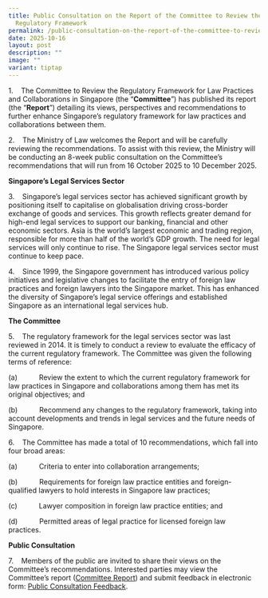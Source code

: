 ```yaml
---
title: Public Consultation on the Report of the Committee to Review the
  Regulatory Framework
permalink: /public-consultation-on-the-report-of-the-committee-to-review-the-regulatory-framework/
date: 2025-10-16
layout: post
description: ""
image: ""
variant: tiptap
---
```

<p>1.&nbsp;&nbsp;&nbsp; The Committee to Review the Regulatory Framework
for Law Practices and Collaborations in Singapore (the “<strong>Committee</strong>”)
has published its report (the “<strong>Report</strong>”) detailing its
views, perspectives and recommendations to further enhance Singapore’s
regulatory framework for law practices and collaborations between them.</p>
<p>2.&nbsp;&nbsp;&nbsp; The Ministry of Law welcomes the Report and will
be carefully reviewing the recommendations. To assist with this review,
the Ministry will be conducting an 8-week public consultation on the Committee’s
recommendations that will run from 16 October 2025 to 10 December 2025.</p>
<p><strong>Singapore’s Legal Services Sector</strong>
</p>
<p>3.&nbsp;&nbsp;&nbsp; Singapore’s legal services sector has achieved significant
growth by positioning itself to capitalise on globalisation driving cross-border
exchange of goods and services. This growth reflects greater demand for
high-end legal services to support our banking, financial and other economic
sectors. Asia is the world’s largest economic and trading region, responsible
for more than half of the world’s GDP growth. The need for legal services
will only continue to rise. The Singapore legal services sector must continue
to keep pace.</p>
<p>4.&nbsp;&nbsp;&nbsp; Since 1999, the Singapore government has introduced
various policy initiatives and legislative changes to facilitate the entry
of foreign law practices and foreign lawyers into the Singapore market.
This has enhanced the diversity of Singapore’s legal service offerings
and established Singapore as an international legal services hub.</p>
<p><strong>The Committee</strong>
</p>
<p>5.&nbsp;&nbsp;&nbsp; The regulatory framework for the legal services sector
was last reviewed in 2014. It is timely to conduct a review to evaluate
the efficacy of the current regulatory framework. The Committee was given
the following terms of reference:</p>
<p>(a)&nbsp;&nbsp;&nbsp;&nbsp;&nbsp;&nbsp;&nbsp;&nbsp;&nbsp;&nbsp; Review
the extent to which the current regulatory framework for law practices
in Singapore and collaborations among them has met its original objectives;
and</p>
<p>(b)&nbsp;&nbsp;&nbsp;&nbsp;&nbsp;&nbsp;&nbsp;&nbsp;&nbsp;&nbsp; Recommend
any changes to the regulatory framework, taking into account developments
and trends in legal services and the future needs of Singapore.</p>
<p>6.&nbsp;&nbsp;&nbsp; The Committee has made a total of 10 recommendations,
which fall into four broad areas:</p>
<p>(a)&nbsp;&nbsp;&nbsp;&nbsp;&nbsp;&nbsp;&nbsp;&nbsp;&nbsp;&nbsp; Criteria
to enter into collaboration arrangements;</p>
<p>(b)&nbsp;&nbsp;&nbsp;&nbsp;&nbsp;&nbsp;&nbsp;&nbsp;&nbsp;&nbsp; Requirements
for foreign law practice entities and foreign-qualified lawyers to hold
interests in Singapore law practices;</p>
<p>(c)&nbsp;&nbsp;&nbsp;&nbsp;&nbsp;&nbsp;&nbsp;&nbsp;&nbsp;&nbsp; Lawyer
composition in foreign law practice entities; and</p>
<p>(d)&nbsp;&nbsp;&nbsp;&nbsp;&nbsp;&nbsp;&nbsp;&nbsp;&nbsp;&nbsp; Permitted
areas of legal practice for licensed foreign law practices.</p>
<p><strong>Public Consultation</strong>
</p>
<p>7.&nbsp;&nbsp;&nbsp; Members of the public are invited to share their
views on the Committee’s recommendations. Interested parties may view the
Committee’s report (<a href="/files/committeereport16oct2025.pdf" rel="noopener nofollow" target="_blank">Committee Report</a>)
and submit feedback in electronic form: <a href="https://go.gov.sg/regcomm2025" rel="noopener noreferrer nofollow" target="_blank">Public Consultation Feedback</a>.</p>
<p>&nbsp;</p>
<p>&nbsp;</p>
<p>&nbsp;</p>